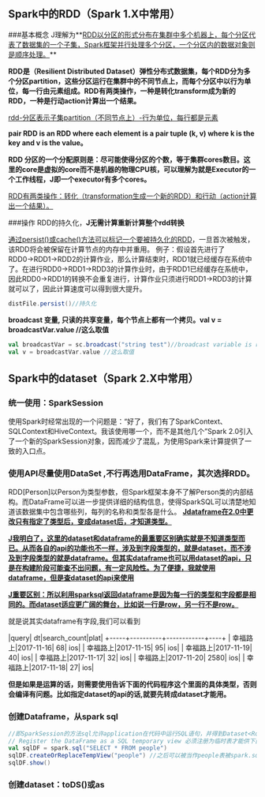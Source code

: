 ## Spark中的RDD（Spark 1.X中常用）

###基本概念
J理解为**<u>RDD以分区的形式分布在集群中多个机器上，每个分区代表了数据集的一个子集，Spark框架并行处理多个分区，一个分区内的数据对象则是顺序处理。</u>**

**RDD是（Resilient Distributed Dataset）弹性分布式数据集，每个RDD分为多个分区partition，这些分区运行在集群中的不同节点上，而每个分区中以行为单位，每一行由元素组成。RDD有两类操作，一种是转化transform成为新的RDD，一种是行动action计算出一个结果。**

<u>rdd-分区表示子集partition（不同节点上）-行为单位，每行都是元素</u>

**pair RDD is an RDD where each element is a pair tuple (k, v) where k is the key and v is the value。**

**RDD 分区的一个分配原则是：尽可能使得分区的个数，等于集群cores数目。这里的core是虚拟的core而不是机器的物理CPU核，可以理解为就是Executor的一个工作线程，J即一个executor有多个cores。**

<u>RDD有两类操作：转化（transformation生成一个新的RDD）和行动（action计算出一个结果）。</u>

###操作
RDD的持久化，**J无需计算重新计算整个rdd转换**

<u>通过persist()或cache()方法可以标记一个要被持久化的RDD</u>，一旦首次被触发，该RDD将会被保留在计算节点的内存中并重用。
例子：假设首先进行了RDD0→RDD1→RDD2的计算作业，那么计算结束时，RDD1就已经缓存在系统中了。在进行RDD0→RDD1→RDD3的计算作业时，由于RDD1已经缓存在系统中，因此RDD0→RDD1的转换不会重复进行，计算作业只须进行RDD1→RDD3的计算就可以了，因此计算速度可以得到很大提升。

```scala
distFile.persist()//持久化  
```

**broadcast 变量, 只读的共享变量，每个节点上都有一个拷贝。val v = broadcastVar.value //这么取值**

```scala
val broadcastVar = sc.broadcast("string test")//broadcast variable is readonly
val v = broadcastVar.value //这么取值
```

## Spark中的dataset（Spark 2.X中常用）

### 统一使用：SparkSession

使用Spark时经常出现的一个问题是：“好了，我们有了SparkContext、SQLContext和HiveContext。我该使用哪一个，而不是其他几个”Spark 2.0引入了一个新的SparkSession对象，因而减少了混乱，为使用Spark来计算提供了一致的入口点。

### 使用API尽量使用DataSet ,不行再选用DataFrame，其次选择RDD。

RDD[Person]以Person为类型参数，但Spark框架本身不了解Person类的内部结构。而DataFrame可以进一步提供详细的结构信息，使得SparkSQL可以清楚地知道该数据集中包含哪些列，每列的名称和类型各是什么。
<u>**Jdataframe在2.0中更改只有指定了类型后，变成dataset后，才知道类型。**</u>

<u>**J我明白了，这里的dataset和dataframe的最重要区别确实就是不知道类型而已。从而各自的api的功能也不一样，涉及到字段类型的，就是dataset，而不涉及到字段类型的就是dataframe。但其实dataframe也可以用dataset的api，只是在构建阶段可能查不出问题，有一定风险性。为了便捷，我就使用dataframe，但是查dataset的api来使用**</u>

<u>**J重要区别：所以利用sparksql返回dataframe是因为每一行的类型和字段都是相同的。而dataset适应更广阔的舞台，比如说一行是row，另一行不是row。**</u>

就是说其实dataframe有字段,我们可以看到

|query|        dt|search_count|plat|
+-----+----------+------------+----+
| 幸福路上|2017-11-16|          68| ios|
| 幸福路上|2017-11-15|          95| ios|
| 幸福路上|2017-11-19|          40| ios|
| 幸福路上|2017-11-17|          32| ios|
| 幸福路上|2017-11-20|        2580| ios|
| 幸福路上|2017-11-18|          27| ios|

**但是如果是运算的话，则需要使用告诉下面的代码程序这个里面的具体类型，否则会编译有问题。比如指定dataset的api的话,就要先转成dataset才能用。**

### 创建Dataframe，从spark sql

```scala
//即SparkSession的方法sql允许application在代码中运行SQL语句，并得到Dataset<Row>类型的返回值。
// Register the DataFrame as a SQL temporary view 必须注册为临时表才能供下面的查询使用
val sqlDF = spark.sql("SELECT * FROM people")
sqlDF.createOrReplaceTempView("people") //之后可以被当作people表被spark.sql使用
sqlDF.show()
```

### 创建dataset：toDS()或as